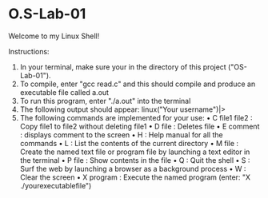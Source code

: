 # O.S-Lab-01
Welcome to my Linux Shell!

Instructions: 
1. In your terminal, make sure your in the directory of this project ("OS-Lab-01").
2. To compile, enter "gcc read.c" and this should compile and produce an executable file called a.out
3. To run this program, enter "./a.out" into the terminal
4. The following output should appear: linux("Your username")|>
5. The following commands are implemented for your use: 
    • C file1 file2 : Copy file1 to file2 without deleting file1
    • D file : Deletes file
    • E comment : displays comment to the screen
    • H : Help manual for all the commands 
    • L : List the contents of the current directory
    • M file : Create the named text file or program file by launching a text editor in the terminal 
    • P file : Show contents in the file 
    • Q : Quit the shell 
    • S : Surf the web by launching a browser as a background process 
    • W : Clear the screen 
    • X program : Execute the named program (enter: "X ./yourexecutablefile")
